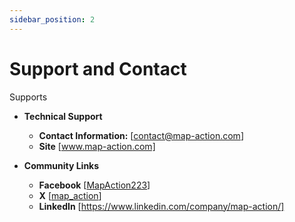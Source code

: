 ```yaml
---
sidebar_position: 2
---
```


# Support and Contact
Supports
- **Technical Support**
    - **Contact Information:** [contact@map-action.com]
    - **Site**
        [www.map-action.com]
- **Community Links**

    - **Facebook**
        [[MapAction223](https://www.facebook.com/MapAction223/)]
    - **X**
        [[map_action](https://x.com/map_action)]
    - **LinkedIn**
        [https://www.linkedin.com/company/map-action/]
    
